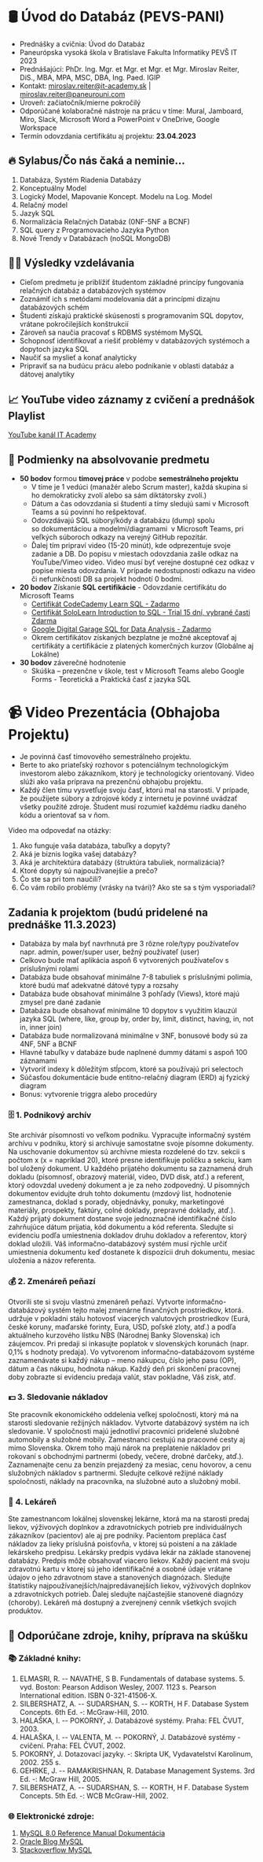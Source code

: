 # 🛢️ Úvod do Databáz (PEVS-PANI) 

* Prednášky a cvičnia: Úvod do Databáz 
* Paneurópska vysoká škola v Bratislave Fakulta Informatiky PEVŠ IT 2023
* Prednášajúci: PhDr. Ing. Mgr. et Mgr. et Mgr. et Mgr. Miroslav Reiter, DiS., MBA, MPA, MSC, DBA, Ing. Paed. IGIP 
* Kontakt: miroslav.reiter@it-academy.sk | miroslav.reiter@paneurouni.com
* Úroveň: začiatočník/mierne pokročilý
* Odporúčané kolaboračné nástroje na prácu v tíme: Mural, Jamboard, Miro, Slack, Microsoft Word a PowerPoint v OneDrive, Google Workspace
* Termín odovzdania certifikátu aj projektu: **23.04.2023**

## 🔥 Sylabus/Čo nás čaká a neminie...

1. Databáza, Systém Riadenia Databázy
1. Konceptuálny Model
1. Logický Model, Mapovanie Koncept. Modelu na Log. Model
1. Relačný model
1. Jazyk SQL
1. Normalizácia Relačných Databáz (0NF-5NF a BCNF)
1. SQL query z Programovacieho Jazyka Python
1. Nové Trendy v Databázach (noSQL MongoDB)

## 👨‍🏫 Výsledky vzdelávania
* Cieľom predmetu je priblížiť študentom základné princípy fungovania relačných databáz a databázových systémov
* Zoznámiť ich s metódami modelovania dát a princípmi dizajnu databázových schém
* Študenti získajú praktické skúsenosti s programovaním SQL dopytov, vrátane pokročilejších konštrukcií
* Zároveň sa naučia pracovať s RDBMS systémom MySQL
* Schopnosť identifikovať a riešiť problémy v databázových systémoch a dopytoch jazyka SQL
* Naučiť sa myslieť a konať analyticky
* Pripraviť sa na budúcu prácu alebo podnikanie v oblasti databáz a dátovej analytiky

## 📈 YouTube video záznamy z cvičení a prednášok Playlist
[YouTube kanál IT Academy](https://www.youtube.com/c/IT-AcademySK)

## 🥇 Podmienky na absolvovanie predmetu
* **50 bodov** formou **tímovej práce** v podobe **semestrálneho projektu**
  * V tíme je 1 vedúci (manažér alebo Scrum master), každá skupina si ho demokraticky zvolí alebo sa sám diktátorsky zvolí.)
  * Dátum a čas odovzdania si študenti a tímy sledujú sami v Microsoft Teams a sú povinní ho rešpektovať. 
  * Odovzdávajú SQL súbory/kódy a databázu (dump) spolu so dokumentáciou a modelmi/diagramami  v Microsoft Teams, pri veľkých súboroch odkazy na verejný GitHub repozitár. 
  * Ďalej tím pripraví video (15-20 minút), kde odprezentuje svoje zadanie a DB. Do popisu v miestach odovzdania zašle odkaz na YouTube/Vimeo video. Video musí byť verejne dostupné cez odkaz v popise miesta odovzdania. V prípade nedostupnosti odkazu na video či nefunkčnosti DB sa projekt hodnotí 0 bodmi.
* **20 bodov** Získanie **SQL certifikácie** - Odovzdanie certifikátu do Microsoft Teams
  * [Certifikát CodeCademy  Learn SQL - Zadarmo](https://www.codecademy.com/learn/learn-sql)
  * [Certifikát SoloLearn Introduction to SQL - Trial 15 dní, vybrané časti Zdarma](https://www.sololearn.com/learn/courses/sql-introduction?location=1)
  * [Google Digital Garage SQL for Data Analysis - Zadarmo](https://learndigital.withgoogle.com/digitalgarage/course/sql-for-data-analysis)
  * Okrem certifikátov získaných bezplatne je možné akceptovať aj certifikáty a certifikácie z platených komerčných kurzov (Globálne aj Lokálne)
* **30 bodov** záverečné hodnotenie
  *  Skúška – prezenčne v škole, test v Microsoft Teams alebo Google Forms - Teoretická a Praktická časť z jazyka SQL
  
# 📹 Video Prezentácia (Obhajoba Projektu)
* Je povinná časť tímovového semestrálneho projektu.
* Berte to ako priateľský rozhovor s potenciálnym technologickým investorom alebo zákazníkom, ktorý je technologicky orientovaný. Video slúži ako vaša príprava na prezenčnú obhajobu projektu.
* Každý člen tímu vysvetľuje svoju časť, ktorú mal na starosti. V prípade, že použijete súbory a zdrojové kódy z internetu je povinné uvádzať všetky použité zdroje. Študent musí rozumieť každému riadku daného kódu a orientovať sa v ňom.

Video ma odpovedať na otázky: 
1. Ako funguje vaša databáza, tabuľky a dopyty? 
2. Aká je biznis logika vašej databázy?
3. Aká je architektúra databázy (štruktúra tabuliek, normalizácia)?
4. Ktoré dopyty sú najpoužívanejšie a prečo?
5. Čo ste sa pri tom naučili? 
6. Čo vám robilo problémy (vrásky na tvári)? Ako ste sa s tým vysporiadali?

## Zadania k projektom (budú pridelené na prednáške 11.3.2023)
* Databáza by mala byť navrhnutá pre 3 rôzne role/typy používateľov napr. admin, power/super user, bežný používateľ (user)
* Celkovo bude mať aplikácia aspoň 6 vytvorených používateľov s príslušnými rolami
* Databáza bude obsahovať minimálne 7-8 tabuliek s príslušnými polimia, ktoré budú mať adekvatné dátové typy a rozsahy
* Databáza bude obsahovať minimálne 3 pohľady (Views), ktoré majú zmysel pre dané zadanie
* Databáza bude obsahovať minimálne 10 dopytov s využitím klauzúl jazyka SQL (where, like, group by, order by, limit, distinct, having, in, not in, inner join)
* Databáza bude normalizovaná minimálne v 3NF, bonusové body sú za 4NF, 5NF a BCNF
* Hlavné tabuľky v databáze bude naplnené dummy dátami s aspoň 100 záznamami
* Vytvoriť indexy k dôležitým stĺpcom, ktoré sa používajú pri selectoch
* Súčasťou dokumentácie bude entitno-relačný diagram (ERD) aj fyzický diagram
* Bonus: vytvorenie triggra alebo procedúry

### 🗄️ 1. Podnikový archív
Ste archivár písomnosti vo veľkom podniku. Vypracujte informačný systém archívu v podniku, ktorý si archivuje samostatne svoje písomne dokumenty. Na uschovanie dokumentov sú archívne miesta rozdelené do tzv. sekcii s počtom x (x = napríklad 20), ktoré presne identifikuje poličku a sekciu, kam bol uložený dokument.  U každého prijatého dokumentu sa zaznamená druh dokladu (písomnosť, obrazový materiál, video, DVD disk, atď.) a referent, ktorý odovzdal uvedený dokument a je za neho zodpovedný. U písomných dokumentov evidujte druh tohto dokumentu (mzdový list, hodnotenie zamestnanca, doklad s porady, objednávky, ponuky, marketingové materiály, prospekty, faktúry, colné doklady, prepravné doklady, atď.). Každý prijatý dokument dostane svoje jednoznačné identifikačné číslo zahrňujúce dátum prijatia, kód dokumentu a kód referenta. Sledujte si evidenciu podľa umiestnenia dokladov druhu dokladov a referentov, ktorý doklad uložili. Váš informačno-databázový systém musí rýchle určiť umiestnenia dokumentu keď dostanete k dispozícii druh dokumentu, mesiac uloženia a názov referenta.

### 💰 2. Zmenáreň peňazí
Otvorili ste si svoju vlastnú zmenáreň peňazí. Vytvorte informačno-databázový systém  tejto malej zmenárne  finančných prostriedkov, ktorá. udržuje v pokladni stálu hotovosť viacerých valutových prostriedkov (Eurá, české koruny, maďarské forinty, Eura, USD, poľské zloty, atď.) a podľa aktuálneho kurzového lístku NBS (Národnej Banky Slovenska) ich záujemcov. Pri predaji si inkasujte poplatok v slovenských korunách (napr. 0,1% s hodnoty predaja). Vo vytvorenom informačno-databázovom systéme zaznamenávate si každý nákup – meno nákupcu, číslo jeho pasu (OP), dátum a čas nákupu, hodnota nákup. Každý deň pri skončení pracovnej doby zobrazte si evidenciu predaja valút, stav pokladne, Váš zisk, atď.

### 💵 3. Sledovanie nákladov
Ste pracovník ekonomického oddelenia veľkej spoločnosti, ktorý má na starosti sledovanie režijných nákladov. Vytvorte databázový systém na ich sledovanie. V spoločnosti majú jednotliví pracovníci pridelené služobné automobily a služobné mobily. Zamestnanci cestujú na pracovné cesty aj mimo Slovenska. Okrem toho majú nárok na preplatenie nákladov pri rokovaní  s obchodnými partnermi (obedy, večere, drobné darčeky, atď.). Zaznamenajte cenu za benzín prejazdený za mesiac, cenu hovorov, a cenu služobných nákladov s partnermi. Sledujte celkové režijné náklady spoločnosti, náklady na pracovníka, na služobné auto a služobný mobil.

### 💊 4. Lekáreň
Ste zamestnancom lokálnej slovenskej lekárne, ktorá ma na starosti predaj liekov, výživových doplnkov a zdravotníckych potrieb pre individuálnych zákazníkov (pacientov) ale aj pre podniky. Pacientom prepláca časť nákladov za lieky príslušná poisťovňa, v ktorej sú poistení a na základe lekárskeho predpisu. Lekársky predpis vydáva lekár na základe stanovenej databázy. Predpis môže obsahovať viacero liekov. Každý pacient má svoju zdravotnú kartu v ktorej sú jeho identifikačné a osobné údaje vrátane údajov o jeho zdravotnom stave a stanovených diagnózach. Sledujte štatistiky najpoužívanejších/najpredávanejších liekov, výživových doplnkov a zdravotníckych potrieb. Ďalej sledujte najčastejšie stanovené diagnózy (choroby). Lekáreň má dostupný a zverejnený cenník všetkých svojich produktov.

## 📰 Odporúčane zdroje, knihy, príprava na skúšku
### 📚 Základné knihy:
1. ELMASRI, R. -- NAVATHE, S B. Fundamentals of database systems. 5. vyd. Boston: Pearson Addison Wesley, 2007. 1123 s. Pearson International edition. ISBN 0-321-41506-X.
1. SILBERSHATZ, A. -- SUDARSHAN, S. -- KORTH, H F. Database System Concepts. 6th Ed. -: McGraw-Hill, 2010.
1. HALAŠKA, I. -- POKORNÝ, J. Databázové systémy. Praha: FEL ČVUT, 2003.
1. HALAŠKA, I. -- VALENTA, M. -- POKORNÝ, J. Databázové systémy - cvičení. Praha: FEL ČVUT, 2002.
1. POKORNÝ, J. Dotazovací jazyky. -: Skripta UK, Vydavatelství Karolinum, 2002. 255 s.
1. GEHRKE, J. -- RAMAKRISHNAN, R. Database Management Systems. 3rd Ed. -: McGraw Hill, 2005.
1. SILBERSHATZ, A. -- SUDARSHAN, S. -- KORTH, H F. Database System Concepts. 5th Ed. -: WCB McGraw-Hill, 2002.

### 🌐 Elektronické zdroje:
1. [MySQL 8.0 Reference Manual Dokumentácia](https://dev.mysql.com/doc/refman/8.0/en/)
1. [Oracle Blog MySQL](https://dev.mysql.com/blog-archive/)
1. [Stackoverflow MySQL](https://stackoverflow.com/questions/tagged/mysql)

